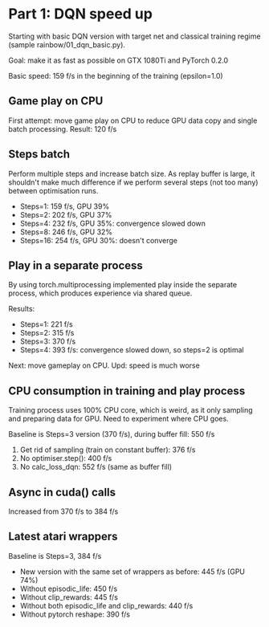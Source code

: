 # Part 1: DQN speed up

Starting with basic DQN version with target net and classical training regime 
(sample rainbow/01_dqn_basic.py).

Goal: make it as fast as possible on GTX 1080Ti and PyTorch 0.2.0

Basic speed: 159 f/s in the beginning of the training (epsilon=1.0)

## Game play on CPU

First attempt: move game play on CPU to reduce GPU data copy and single batch processing.
Result: 120 f/s

## Steps batch

Perform multiple steps and increase batch size. As replay buffer is large, it shouldn't 
make much difference if we perform several steps (not too many) between optimisation runs.

* Steps=1: 159 f/s, GPU 39%
* Steps=2: 202 f/s, GPU 37%
* Steps=4: 232 f/s, GPU 35%: convergence slowed down
* Steps=8: 246 f/s, GPU 32%
* Steps=16: 254 f/s, GPU 30%: doesn't converge

## Play in a separate process

By using torch.multiprocessing implemented play inside the separate process, which produces experience 
via shared queue.

Results: 
* Steps=1: 221 f/s
* Steps=2: 315 f/s
* Steps=3: 370 f/s
* Steps=4: 393 f/s: convergence slowed down, so steps=2 is optimal

Next: move gameplay on CPU. Upd: speed is much worse

## CPU consumption in training and play process

Training process uses 100% CPU core, which is weird, as it only sampling and preparing data for GPU.
Need to experiment where CPU goes.

Baseline is Steps=3 version (370 f/s), during buffer fill: 550 f/s

1. Get rid of sampling (train on constant buffer): 376 f/s
2. No optimiser.step(): 400 f/s
3. No calc_loss_dqn: 552 f/s (same as buffer fill)

## Async in cuda() calls

Increased from 370 f/s to 384 f/s

## Latest atari wrappers

Baseline is Steps=3, 384 f/s

* New version with the same set of wrappers as before: 445 f/s (GPU 74%)
* Without episodic_life: 450 f/s
* Without clip_rewards: 445 f/s
* Without both episodic_life and clip_rewards: 440 f/s
* Without pytorch reshape: 390 f/s
 

